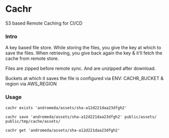 Cachr
=====

S3 based Remote Caching for CI/CD

### Intro

A key based file store. While storing the files, you give the key at which to save the files. When retrieving, you give back again the key & it’ll fetch the cache from remote store.

Files are zipped before remote sync. And are unzipped after download.

Buckets at which it saves the file is configured via ENV: CACHR_BUCKET & region via AWS_REGION


### Usage

```
cachr exists 'andromeda/assets/sha-a12d221daa23dfgh2'

cachr save 'andromeda/assets/sha-a12d221daa23dfgh2' public/assets/ public/tmp/cache/assets/

cachr get 'andromeda/assets/sha-a12d221daa23dfgh2'
```
